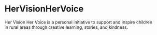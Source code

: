 # HerVisionHerVoice
Her Vision Her Voice is a personal initiative to support and inspire children in rural areas through creative learning, stories, and kindness.
